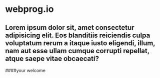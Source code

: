# webprog.io
## Lorem ipsum dolor sit, amet consectetur adipisicing elit. Eos blanditiis reiciendis culpa voluptatum rerum a itaque iusto eligendi, illum, nam aut esse ullam cumque corrupti repellat, atque saepe vitae obcaecati?

####your welcome